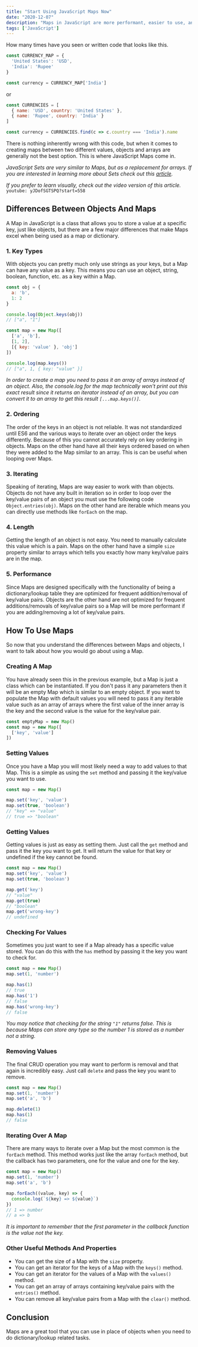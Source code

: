```yaml
---
title: "Start Using JavaScript Maps Now"
date: "2020-12-07"
description: "Maps in JavaScript are more performant, easier to use, and better equipped than JavaScript objects."
tags: ['JavaScript']
---
```


How many times have you seen or written code that looks like this.
```js
const CURRENCY_MAP = {
  'United States': 'USD',
  'India': 'Rupee' 
}

const currency = CURRENCY_MAP['India']
```
or
```js
const CURRENCIES = [
  { name: 'USD', country: 'United States' },
  { name: 'Rupee', country: 'India' }
]

const currency = CURRENCIES.find(c => c.country === 'India').name
```
There is nothing inherently wrong with this code, but when it comes to creating maps between two different values, objects and arrays are generally not the best option. This is where JavaScript Maps come in.

*JavaScript Sets are very similar to Maps, but as a replacement for arrays. If you are interested in learning more about Sets check out this [article](/2021-01/javascript-sets).*

*If you prefer to learn visually, check out the video version of this article.*
`youtube: yJDofSGTSPQ?start=558`

## Differences Between Objects And Maps

A Map in JavaScript is a class that allows you to store a value at a specific key, just like objects, but there are a few major differences that make Maps excel when being used as a map or dictionary.

### 1. Key Types

With objects you can pretty much only use strings as your keys, but a Map can have any value as a key. This means you can use an object, string, boolean, function, etc. as a key within a Map.
```js
const obj = {
  a: 'b',
  1: 2
}

console.log(Object.keys(obj))
// ["a", "1"]
```
```js
const map = new Map([
  ['a', 'b'],
  [1, 2],
  [{ key: 'value' }, 'obj']
])

console.log(map.keys())
// ["a", 1, { key: "value" }]
```
*In order to create a map you need to pass it an array of arrays instead of an object. Also, the console.log for the map technically won't print out this exact result since it returns an iterator instead of an array, but you can convert it to an array to get this result `[...map.keys()]`.*

### 2. Ordering

The order of the keys in an object is not reliable. It was not standardized until ES6 and the various ways to iterate over an object order the keys differently. Because of this you cannot accurately rely on key ordering in objects. Maps on the other hand have all their keys ordered based on when they were added to the Map similar to an array. This is can be useful when looping over Maps.

### 3. Iterating

Speaking of iterating, Maps are way easier to work with than objects. Objects do not have any built in iteration so in order to loop over the key/value pairs of an object you must use the following code `Object.entries(obj)`. Maps on the other hand are iterable which means you can directly use methods like `forEach` on the map.

### 4. Length

Getting the length of an object is not easy. You need to manually calculate this value which is a pain. Maps on the other hand have a simple `size` property similar to arrays which tells you exactly how many key/value pairs are in the map.

### 5. Performance

Since Maps are designed specifically with the functionality of being a dictionary/lookup table they are optimized for frequent addition/removal of key/value pairs. Objects are the other hand are not optimized for frequent additions/removals of key/value pairs so a Map will be more performant if you are adding/removing a lot of key/value pairs.

## How To Use Maps

So now that you understand the differences between Maps and objects, I want to talk about how you would go about using a Map.

### Creating A Map

You have already seen this in the previous example, but a Map is just a class which can be instantiated. If you don't pass it any parameters then it will be an empty Map which is similar to an empty object. If you want to populate the Map with default values you will need to pass it any iterable value such as an array of arrays where the first value of the inner array is the key and the second value is the value for the key/value pair.
```js
const emptyMap = new Map()
const map = new Map([
  ['key', 'value']
])
```

### Setting Values

Once you have a Map you will most likely need a way to add values to that Map. This is a simple as using the `set` method and passing it the key/value you want to use.
```js
const map = new Map()

map.set('key', 'value')
map.set(true, 'boolean')
// "key" => "value"
// true => "boolean"
```

### Getting Values

Getting values is just as easy as setting them. Just call the `get` method and pass it the key you want to get. It will return the value for that key or undefined if the key cannot be found.
```js
const map = new Map()
map.set('key', 'value')
map.set(true, 'boolean')

map.get('key')
// "value"
map.get(true)
// "boolean"
map.get('wrong-key')
// undefined
```

### Checking For Values

Sometimes you just want to see if a Map already has a specific value stored. You can do this with the `has` method by passing it the key you want to check for.
```js
const map = new Map()
map.set(1, 'number')

map.has(1)
// true
map.has('1')
// false
map.has('wrong-key')
// false
```
*You may notice that checking for the string `"1"` returns false. This is because Maps can store any type so the number 1 is stored as a number not a string.*

### Removing Values

The final CRUD operation you may want to perform is removal and that again is incredibly easy. Just call `delete` and pass the key you want to remove.
```js
const map = new Map()
map.set(1, 'number')
map.set('a', 'b')

map.delete(1)
map.has(1)
// false
```

### Iterating Over A Map

There are many ways to iterate over a Map but the most common is the `forEach` method. This method works just like the array `forEach` method, but the callback has two parameters, one for the value and one for the key.
```js
const map = new Map()
map.set(1, 'number')
map.set('a', 'b')

map.forEach((value, key) => {
  console.log(`${key} => ${value}`)
})
// 1 => number
// a => b
```
*It is important to remember that the first parameter in the callback function is the value not the key.*

### Other Useful Methods And Properties

* You can get the size of a Map with the `size` property.
* You can get an iterator for the keys of a Map with the `keys()` method.
* You can get an iterator for the values of a Map with the `values()` method.
* You can get an array of arrays containing key/value pairs with the `entries()` method.
* You can remove all key/value pairs from a Map with the `clear()` method.

## Conclusion

Maps are a great tool that you can use in place of objects when you need to do dictionary/lookup related tasks.